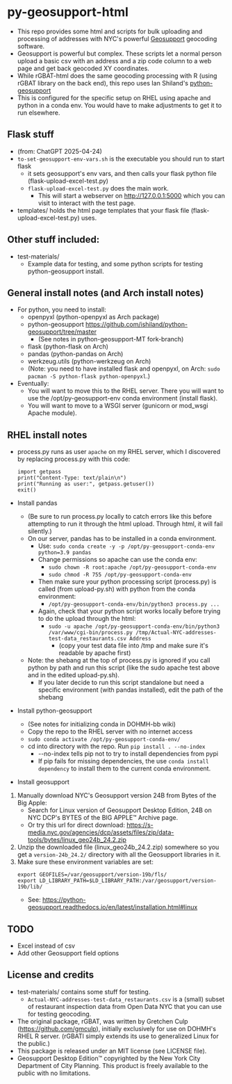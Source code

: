 # py-geosupport-html
* This repo provides some html and scripts for bulk uploading and processing of addresses with NYC's powerful [Geosupport](https://www.nyc.gov/site/planning/data-maps/open-data/dwn-gde-home.page) geocoding software.
* Geosupport is powerful but complex. These scripts let a normal person upload a basic csv with an address and a zip code column to a web page and get back geocoded XY coordinates.
* While rGBAT-html does the same geocoding processing with R (using rGBAT library on the back end), this repo uses Ian Shiland's [python-geosupport](https://github.com/ishiland/python-geosupport/tree/master)
* This is configured for the specific setup on RHEL using apache and python in a conda env. You would have to make adjustments to get it to run elsewhere.

## Flask stuff
* (from: ChatGPT 2025-04-24)
* `to-set-geosupport-env-vars.sh` is the executable you should run to start flask
    * it sets geosupport's env vars, and then calls your flask python file (flask-upload-excel-test.py)
    * `flask-upload-excel-test.py` does the main work.
        * This will start a webserver on http://127.0.0.1:5000 which you can visit to interact with the test page.
* templates/ holds the html page templates that your flask file (flask-upload-excel-test.py) uses.

## Other stuff included:
* test-materials/
    * Example data for testing, and some python scripts for testing python-geosupport install.

## General install notes (and Arch install notes)
* For python, you need to install:
    * openpyxl (python-openpyxl as Arch package)
    * python-geosupport https://github.com/ishiland/python-geosupport/tree/master
        * (See notes in python-geosupport-MT fork-branch)
    * flask (python-flask on Arch)
    * pandas (python-pandas on Arch)
    * werkzeug.utils (python-werkzeug on Arch)
    * (Note: you need to have installed flask and openpyxl, on Arch: `sudo pacman -S python-flask python-openpyxl`.)
* Eventually:
    * You will want to move this to the RHEL server. There you will want to use the /opt/py-geosupport-env conda environment (install flask).
    * You will want to move to a WSGI server (gunicorn or mod_wsgi Apache module).

## RHEL install notes
* process.py runs as user `apache` on my RHEL server, which I discovered by replacing process.py with this code:
    ```
    import getpass
    print("Content-Type: text/plain\n")
    print("Running as user:", getpass.getuser())
    exit()
    ```
* Install pandas 
    * (Be sure to run process.py locally to catch errors like this before attempting to run it through the html upload. Through html, it will fail silently.)
    * On our server, pandas has to be installed in a conda environment.
        * Use: `sudo conda create -y -p /opt/py-geosupport-conda-env python=3.9 pandas`
        * Change permissions so apache can use the conda env:
            * `sudo chown -R root:apache /opt/py-geosupport-conda-env`
            * `sudo chmod -R 755 /opt/py-geosupport-conda-env`
        * Then make sure your python processing script (process.py) is called (from upload-py.sh) with python from the conda environment:
            * `/opt/py-geosupport-conda-env/bin/python3 process.py ...`
        * Again, check that your python script works locally before trying to do the upload through the html:
            * `sudo -u apache /opt/py-geosupport-conda-env/bin/python3 /var/www/cgi-bin/process.py /tmp/Actual-NYC-addresses-test-data_restaurants.csv Address`
                * (copy your test data file into /tmp and make sure it's readable by apache first)
    * Note: the shebang at the top of process.py is ignored if you call python by path and run this script (like the sudo apache test above and in the edited upload-py.sh). 
        * If you later decide to run this script standalone but need a specific environment (with pandas installed), edit the path of the shebang

* Install python-geosupport
    * (See notes for initializing conda in DOHMH-bb wiki)
    * Copy the repo to the RHEL server with no internet access
    * `sudo conda activate /opt/py-geosupport-conda-env/`
    * cd into directory with the repo. Run `pip install . --no-index`
        * --no-index tells pip not to try to install dependencies from pypi
        * If pip fails for missing dependencies, the use `conda install dependency` to install them to the current conda environment.

* Install geosupport
1. Manually download NYC's Geosupport version 24B from Bytes of the Big Apple:
    * Search for Linux version of Geosupport Desktop Edition, 24B on NYC DCP's BYTES of the BIG APPLE™ Archive page.
    * Or try this url for direct download: https://s-media.nyc.gov/agencies/dcp/assets/files/zip/data-tools/bytes/linux_geo24b_24.2.zip
2. Unzip the downloaded file (linux_geo24b_24.2.zip) somewhere so you get a `version-24b_24.2/` directory with all the Geosupport libraries in it. 
3. Make sure these environment variables are set:
    ```
    export GEOFILES=/var/geosupport/version-19b/fls/
    export LD_LIBRARY_PATH=$LD_LIBRARY_PATH:/var/geosupport/version-19b/lib/
    ```
    * See: https://python-geosupport.readthedocs.io/en/latest/installation.html#linux

## TODO
* Excel instead of csv
* Add other Geosupport field options

## License and credits
* test-materials/ contains some stuff for testing.
    * `Actual-NYC-addresses-test-data_restaurants.csv` is a (small) subset of restaurant inspection data from Open Data NYC that you can use for testing geocoding.
* The original package, rGBAT, was written by Gretchen Culp (https://github.com/gmculp), initially exclusively for use on DOHMH's RHEL R server. (rGBATl simply extends its use to generalized Linux for the public.)
* This package is released under an MIT license (see LICENSE file).
* Geosupport Desktop Edition™ copyrighted by the New York City Department of City Planning. This product is freely available to the public with no limitations. 


